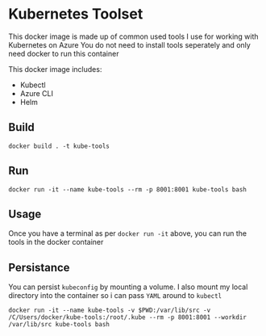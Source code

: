 # Kubernetes Toolset

This docker image is made up of common used tools I use for working with Kubernetes on Azure
You do not need to install tools seperately and only need docker to run this container

This docker image includes:

* Kubectl
* Azure CLI
* Helm

## Build

```
docker build . -t kube-tools
```

## Run

```
docker run -it --name kube-tools --rm -p 8001:8001 kube-tools bash
```

## Usage

Once you have a terminal as per `docker run -it` above, you can run the tools in the docker container

## Persistance

You can persist `kubeconfig` by mounting a volume.
I also mount my local directory into the container so i can pass `YAML` around to `kubectl`

```
docker run -it --name kube-tools -v $PWD:/var/lib/src -v /C/Users/docker/kube-tools:/root/.kube --rm -p 8001:8001 --workdir /var/lib/src kube-tools bash
```